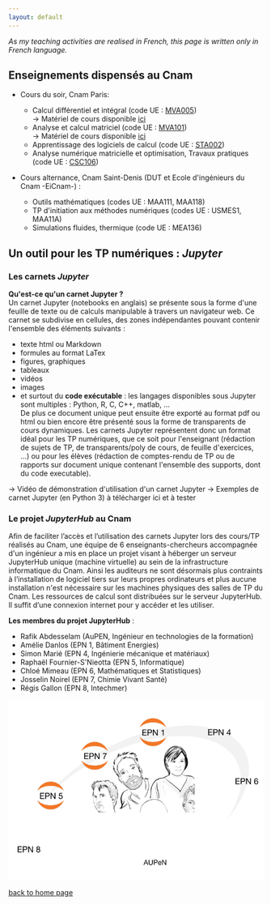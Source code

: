 ```yaml
---
layout: default
---  
```


_As my teaching activities are realised in French, this page is written only in French language._

## Enseignements dispensés au Cnam

* Cours du soir, Cnam Paris:  
  + Calcul différentiel et intégral (code UE : [MVA005](http://formation.cnam.fr/rechercher-par-discipline/calcul-differentiel-et-integral-208544.kjsp))  
→ Matériel de cours disponible [ici](http://maths.cnam.fr/spip.php?article318)  
  + Analyse et calcul matriciel (code UE : [MVA101](http://formation.cnam.fr/rechercher-par-discipline/analyse-et-calcul-matriciel-208548.kjsp))  
→ Matériel de cours disponible [ici](http://maths.cnam.fr/spip.php?article416)  
  + Apprentissage des logiciels de calcul (code UE : [STA002](http://formation.cnam.fr/rechercher-par-discipline/apprentissage-des-logiciels-de-calcul-1004085.kjsp))  
  + Analyse numérique matricielle et optimisation, Travaux pratiques (code UE : [CSC106](http://formation.cnam.fr/rechercher-par-discipline/analyse-numerique-matricielle-et-optimisation-travaux-pratiques-207977.kjsp))  
  
* Cours alternance, Cnam Saint-Denis (DUT et Ecole d'ingénieurs du Cnam -EiCnam-) :  
  + Outils mathématiques (codes UE : MAA111, MAA118)  
  + TP d'initiation aux méthodes numériques (codes UE : USMES1, MAA11A)  
  + Simulations fluides, thermique (code UE : MEA136)  
  

## Un outil pour les TP numériques : _Jupyter_

### Les carnets _Jupyter_

**Qu'est-ce qu'un carnet Jupyter ?**  
Un carnet Jupyter (notebooks en anglais) se présente sous la forme d'une feuille de texte ou de calculs manipulable à travers un navigateur web. Ce carnet se subdivise en cellules, des zones indépendantes pouvant contenir l'ensemble des éléments suivants :
  - texte html ou Markdown  
  - formules au format LaTex  
  - figures, graphiques  
  - tableaux  
  - vidéos  
  - images  
  - et surtout du **code exécutable** : les langages disponibles sous Jupyter sont multiples : Python, R, C, C++, matlab, ...  
De plus ce document unique peut ensuite être exporté au format pdf ou html ou bien encore être présenté sous la forme de transparents de cours dynamiques. Les carnets Jupyter représentent donc un format idéal pour les TP numériques, que ce soit pour l'enseignant (rédaction de sujets de TP, de transparents/poly de cours, de feuille d'exercices, ...) ou pour les élèves (rédaction de comptes-rendu de TP ou de rapports sur document unique contenant l'ensemble des supports, dont du code executable).

→ Vidéo de démonstration d'utilisation d'un carnet Jupyter
→ Exemples de carnet Jupyter (en Python 3) à télécharger ici et à tester

### Le projet _JupyterHub_ au Cnam

Afin de faciliter l’accès et l’utilisation des carnets Jupyter lors des cours/TP réalisés au Cnam, une équipe de 6 enseignants-chercheurs accompagnée d'un ingénieur a mis en place un projet visant à héberger un serveur JupyterHub unique (machine virtuelle) au sein de la infrastructure informatique du Cnam. Ainsi les auditeurs ne sont désormais plus contraints à l’installation de logiciel tiers sur leurs propres ordinateurs et plus aucune installation n'est nécessaire sur les machines physiques des salles de TP du Cnam. Les ressources de calcul sont distribuées sur le serveur JupyterHub. Il suffit d’une connexion internet pour y accéder et les utiliser.

**Les membres du projet JupyterHub** :  
* Rafik Abdesselam (AuPEN, Ingénieur en technologies de la formation)  
* Amélie Danlos (EPN 1, Bâtiment Energies)  
* Simon Marié (EPN 4, Ingénierie mécanique et matériaux)  
* Raphaël Fournier-S'Nieotta (EPN 5, Informatique)  
* Chloé Mimeau (EPN 6, Mathématiques et Statistiques)  
* Josselin Noirel (EPN 7, Chimie Vivant Santé)  
* Régis Gallon (EPN 8, Intechmer)  

![Equipe JupyterHub](/assets/images/equipe_Jhub.png)


[back to home page](./)
